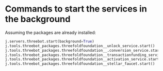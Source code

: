 # Commands to start the services in the background

Assuming the packages are already installed:

```python
j.servers.threebot.start(background=True)
j.tools.threebot_packages.threefoldfoundation__unlock_service.start()
j.tools.threebot_packages.threefoldfoundation__.conversion_service.start()
j.tools.threebot_packages.threefoldfoundation__transactionfunding_service.start()
j.tools.threebot_packages.threefoldfoundation__activation_service.start()
j.tools.threebot_packages.threefoldfoundation__stellar_faucet.start()
```
